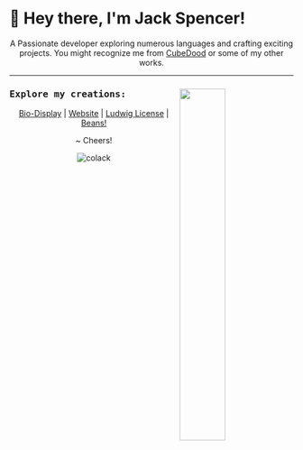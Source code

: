 <h1 align="left">👋 Hey there, I'm Jack Spencer!</h1>

<p align="center">
    A Passionate developer exploring numerous languages and crafting exciting projects. You might recognize me from <a href="https://colack.github.io/CubeDood1.html">CubeDood</a> or some of my other works.
</p>

---

<a>
  <img width="40%" src="https://lanyard.cnrad.dev/api/744931200346357862" align="right" />
</a>

<samp>
    <h3>Explore my creations:</h3>
</samp>

<p align="center">
    <a href="https://github.com/Colack/bio-display">Bio-Display</a> |
    <a href="https://colack.github.io">Website</a> |
    <a href="https://github.com/Colack/License">Ludwig License</a> |
    <a href="https://github.com/Colack/Beans">Beans!</a>
</p>

<p align="center">~ Cheers!</p>

<p align="center"> 
    <img src="https://komarev.com/ghpvc/?username=colack&label=Profile%20views&color=0e75b6&style=flat" alt="colack" />
</p>
